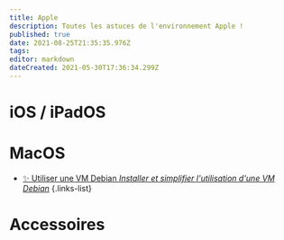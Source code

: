 ```yaml
---
title: Apple
description: Toutes les astuces de l'environnement Apple !
published: true
date: 2021-08-25T21:35:35.976Z
tags: 
editor: markdown
dateCreated: 2021-05-30T17:36:34.299Z
---
```


# iOS / iPadOS

# MacOS
- [✨ Utiliser une VM Debian *Installer et simplifier l'utilisation d'une VM Debian*](/Apple#accessoires)
{.links-list}

# Accessoires